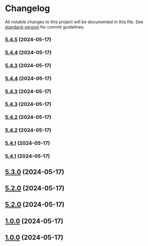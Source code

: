 # Changelog

All notable changes to this project will be documented in this file. See [standard-version](https://github.com/conventional-changelog/standard-version) for commit guidelines.

### [5.4.5](https://github.com/quinnpertuit/panel-test/compare/@template/basic@5.4.4...@template/basic@5.4.5) (2024-05-17)

### [5.4.4](https://github.com/quinnpertuit/panel-test/compare/@template/basic@5.4.4...@template/basic@5.4.4) (2024-05-17)

### [5.4.3](https://github.com/quinnpertuit/panel-test/compare/@template/basic@5.4.4...@template/basic@5.4.3) (2024-05-17)

### [5.4.4](https://github.com/quinnpertuit/panel-test/compare/@template/basic@5.4.3...@template/basic@5.4.4) (2024-05-17)

### [5.4.3](https://github.com/quinnpertuit/panel-test/compare/@template/basic@5.4.3...@template/basic@5.4.3) (2024-05-17)

### [5.4.3](https://github.com/quinnpertuit/panel-test/compare/@template/basic@5.4.2...@template/basic@5.4.3) (2024-05-17)

### [5.4.2](https://github.com/quinnpertuit/panel-test/compare/@template/basic@5.4.2...@template/basic@5.4.2) (2024-05-17)

### [5.4.2](https://github.com/quinnpertuit/panel-test/compare/@template/basic@5.4.1...@template/basic@5.4.2) (2024-05-17)

### [5.4.1](https://github.com/quinnpertuit/panel-test/compare/@template/basic@5.4.1...@template/basic@5.4.1) (2024-05-17)

### [5.4.1](https://github.com/quinnpertuit/panel-test/compare/@template/basic@5.3.0...@template/basic@5.4.1) (2024-05-17)

## [5.3.0](https://github.com/quinnpertuit/panel-test/compare/@template/basic@5.2.0...@template/basic@5.3.0) (2024-05-17)

## [5.2.0](https://github.com/quinnpertuit/panel-test/compare/@template/basic@5.2.0...@template/basic@5.2.0) (2024-05-17)

## [5.2.0](https://github.com/quinnpertuit/panel-test/compare/@template/basic@1.0.0...@template/basic@5.2.0) (2024-05-17)

## [1.0.0](https://github.com/quinnpertuit/panel-test/compare/@template/basic@1.0.0...@template/basic@1.0.0) (2024-05-17)

## [1.0.0](https://github.com/quinnpertuit/panel-test/compare/@template/basic@4.0.0...@template/basic@1.0.0) (2024-05-17)
